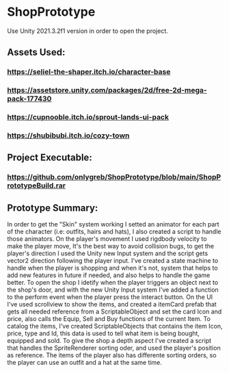 # ShopPrototype

Use Unity 2021.3.2f1 version in order to open the project.

## Assets Used:
### https://seliel-the-shaper.itch.io/character-base
### https://assetstore.unity.com/packages/2d/free-2d-mega-pack-177430
### https://cupnooble.itch.io/sprout-lands-ui-pack
### https://shubibubi.itch.io/cozy-town

## Project Executable:
### https://github.com/onlygreb/ShopPrototype/blob/main/ShopPrototypeBuild.rar

## Prototype Summary:
In order to get the "Skin" system working I setted an animator for each part of the character (i.e: outfits, hairs and hats), I also created a script to handle those animators.
On the player's movement I used rigdbody velocity to make the player move, It's the best way to avoid collision bugs, to get the player's direction I used the Unity new Input system and the script gets vector2 direction following the player input.
I've created a state machine to handle when the player is shopping and when it's not, system that helps to add new features in future if needed, and also helps to handle the game better.
To open the shop I idetify when the player triggers an object next to the shop's door, and with the new Unity Input system I've added a function to the perform event when the player press the interact button.
On the UI I've used scrollview to show the items, and created a itemCard prefab that gets all needed reference from a ScriptableObject and set the card Icon and price, also calls the Equip, Sell and Buy functions of the current Item.
To catalog the items, I've created ScriptableObjects that contains the item Icon, price, type and Id, this data is used to tell what item is being bought, equipped and sold.
To give the shop a depth aspect I've created a script that handles the SpriteRenderer sorting oder, and used the player's position as reference.
The items of the player also has differente sorting orders, so the player can use an outfit and a hat at the same time.
